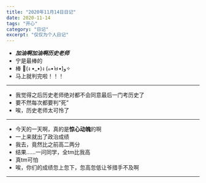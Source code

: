 ```yaml
---
title: "2020年11月14日日记"
date: 2020-11-14
tags: "开心"
category: "日记"
excerpt: "仅仅为个人日记"
---
```


* ***加油啊加油啊历史老师***
* 宁是最棒的
* 棒 💪(ง •_•)ง (๑•̀ㅂ•́)و✧
* 马上就判完啦！！！

---

* 我觉得之后历史老师绝对都不会同意最后一门考历史了
* 要不然每次都要判“死”
* 唉，历史老师太可怜了

---

* 今天的一天啊，真的是**惊心动魄**的啊
* 一上来就出了政治成绩
* 我去，竟然比之前高二两分
* 结果……一问同学，全tm比我高
* 真tm可怕
* 唉，你们的成绩忽上忽下，忽高忽低让爷措手不及啊

---
